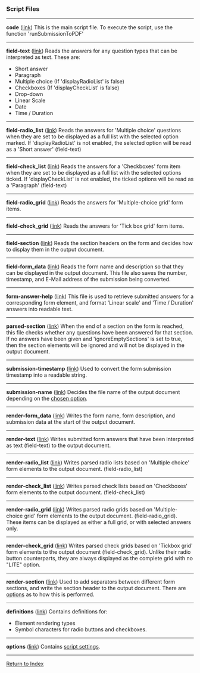 ### Script Files

---

**code**  ([link](../script/code.js))
This is the main script file. To execute the script, use the function 'runSubmissionToPDF'

---

**field-text** ([link](../script/field-text.js))
Reads the answers for any question types that can be interpreted as text. These are:

* Short answer
* Paragraph
* Multiple choice (If 'displayRadioList' is false)
* Checkboxes (If 'displayCheckList' is false)
* Drop-down
* Linear Scale
* Date
* Time / Duration

---

**field-radio_list** ([link](../script/field-radio_list.js))
Reads the answers for 'Multiple choice' questions when they are set to be displayed as a full list with the selected option marked. If 'displayRadioList' is not enabled, the selected option will be read as a 'Short answer' (field-text)

---

**field-check_list** ([link](../script/field-check_list.js))
Reads the answers for a 'Checkboxes' form item when they are set to be displayed as a full list with the selected options ticked. If 'displayCheckList' is not enabled, the ticked options will be read as a 'Paragraph' (field-text)

---

**field-radio_grid** ([link](../script/field-radio_grid.js))
Reads the answers for 'Multiple-choice grid' form items.

---

**field-check_grid** ([link](../script/field-check_grid.js))
Reads the answers for 'Tick box grid' form items.

---

**field-section** ([link](../script/field-section.js))
Reads the section headers on the form and decides how to display them in the output document.

---

**field-form_data** ([link](../script/field-form_data.js))
Reads the form name and description so that they can be displayed in the output document. This file also saves the number, timestamp, and E-Mail address of the submission being converted.

---

**form-answer-help** ([link](../script/form-answer-help.js))
This file is used to retrieve submitted answers for a corresponding form element, and format 'Linear scale' and 'Time / Duration' answers into readable text.

---

**parsed-section** ([link](../script/parsed-section.js))
When the end of a section on the form is reached, this file checks whether any questions have been answered for that section. If no answers have been given and 'ignoreEmptySections' is set to true, then the section elements will be ignored and will not be displayed in the output document.

---

**submission-timestamp** ([link](../script/submission-timestamp.js))
Used to convert the form submission timestamp into a readable string.

---

**submission-name** ([link](../script/submission-name.js))
Decides the file name of the output document depending on the [chosen option](./config.md#name).

---

**render-form_data** ([link](../script/render-form_data.js))
Writes the form name, form description, and submission data at the start of the output document.

---

**render-text** ([link](../script/render-text.js))
Writes submitted form answers that have been interpreted as text (field-text) to the output document.

---

**render-radio_list** ([link](../script/render-radio_list.js))
Writes parsed radio lists based on 'Multiple choice' form elements to the output document. (field-radio_list)

---

**render-check_list** ([link](../script/render-check_list.js))
Writes parsed check lists based on 'Checkboxes' form elements to the output document. (field-check_list)

---

**render-radio_grid** ([link](../script/render-radio_grid.js))
Writes parsed radio grids based on 'Multiple-choice grid' form elements to the output document. (field-radio_grid). These items can be displayed as either a full grid, or with selected answers only.

---

**render-check_grid** ([link](../script/render-check_grid.js))
Writes parsed check grids based on 'Tickbox grid' form elements to the output document (field-check_grid). Unlike their radio button counterparts, they are always displayed as the complete grid with no "LITE" option.

---

**render-section** ([link](../script/render-section.js))
Used to add separators between different form sections, and write the section header to the output document. There are [options](./config.md#section-break) as to how this is performed.

---

**definitions** ([link](../script/definitions.js))
Contains definitions for:

* Element rendering types
* Symbol characters for radio buttons and checkboxes.

---

**options** ([link](../script/options.js))
Contains [script settings](./config.md).

---

[Return to Index](../readme.md) 
